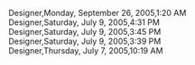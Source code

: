 ﻿Designer,Monday, September 26, 2005,1:20 AM  Designer,Saturday, July 9, 2005,4:31 PM  Designer,Saturday, July 9, 2005,3:45 PM  Designer,Saturday, July 9, 2005,3:39 PM  Designer,Thursday, July 7, 2005,10:19 AM